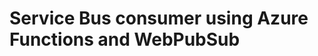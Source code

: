 ﻿---
author: Veracity
description: Gives an overview of the Veracity Data Platform services and related components.
---

# Service Bus consumer using Azure Functions and WebPubSub